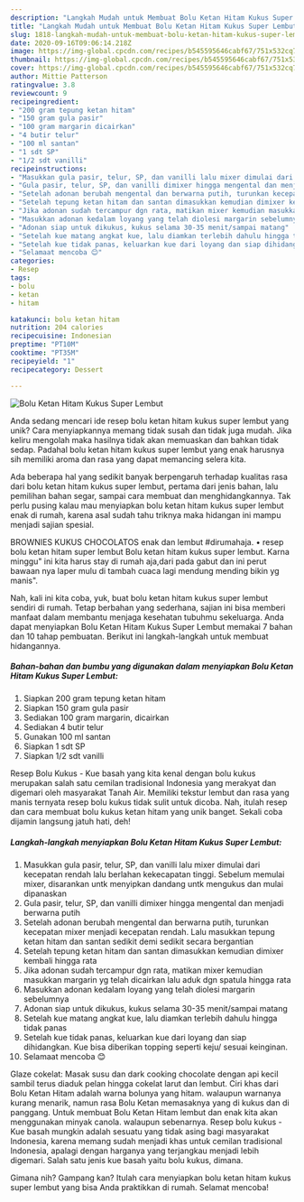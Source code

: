 ```yaml
---
description: "Langkah Mudah untuk Membuat Bolu Ketan Hitam Kukus Super Lembut, Bisa Manjain Lidah"
title: "Langkah Mudah untuk Membuat Bolu Ketan Hitam Kukus Super Lembut, Bisa Manjain Lidah"
slug: 1818-langkah-mudah-untuk-membuat-bolu-ketan-hitam-kukus-super-lembut-bisa-manjain-lidah
date: 2020-09-16T09:06:14.218Z
image: https://img-global.cpcdn.com/recipes/b545595646cabf67/751x532cq70/bolu-ketan-hitam-kukus-super-lembut-foto-resep-utama.jpg
thumbnail: https://img-global.cpcdn.com/recipes/b545595646cabf67/751x532cq70/bolu-ketan-hitam-kukus-super-lembut-foto-resep-utama.jpg
cover: https://img-global.cpcdn.com/recipes/b545595646cabf67/751x532cq70/bolu-ketan-hitam-kukus-super-lembut-foto-resep-utama.jpg
author: Mittie Patterson
ratingvalue: 3.8
reviewcount: 9
recipeingredient:
- "200 gram tepung ketan hitam"
- "150 gram gula pasir"
- "100 gram margarin dicairkan"
- "4 butir telur"
- "100 ml santan"
- "1 sdt SP"
- "1/2 sdt vanilli"
recipeinstructions:
- "Masukkan gula pasir, telur, SP, dan vanilli lalu mixer dimulai dari kecepatan rendah lalu berlahan kekecapatan tinggi. Sebelum memulai mixer, disarankan untk menyipkan dandang untk mengukus dan mulai dipanaskan"
- "Gula pasir, telur, SP, dan vanilli dimixer hingga mengental dan menjadi berwarna putih"
- "Setelah adonan berubah mengental dan berwarna putih, turunkan kecepatan mixer menjadi kecepatan rendah. Lalu masukkan tepung ketan hitam dan santan sedikit demi sedikit secara bergantian"
- "Setelah tepung ketan hitam dan santan dimasukkan kemudian dimixer kembali hingga rata"
- "Jika adonan sudah tercampur dgn rata, matikan mixer kemudian masukkan margarin yg telah dicairkan lalu aduk dgn spatula hingga rata"
- "Masukkan adonan kedalam loyang yang telah diolesi margarin sebelumnya"
- "Adonan siap untuk dikukus, kukus selama 30-35 menit/sampai matang"
- "Setelah kue matang angkat kue, lalu diamkan terlebih dahulu hingga tidak panas"
- "Setelah kue tidak panas, keluarkan kue dari loyang dan siap dihidangkan. Kue bisa diberikan topping seperti keju/ sesuai keinginan."
- "Selamaat mencoba 😊"
categories:
- Resep
tags:
- bolu
- ketan
- hitam

katakunci: bolu ketan hitam 
nutrition: 204 calories
recipecuisine: Indonesian
preptime: "PT10M"
cooktime: "PT35M"
recipeyield: "1"
recipecategory: Dessert

---
```



![Bolu Ketan Hitam Kukus Super Lembut](https://img-global.cpcdn.com/recipes/b545595646cabf67/751x532cq70/bolu-ketan-hitam-kukus-super-lembut-foto-resep-utama.jpg)

Anda sedang mencari ide resep bolu ketan hitam kukus super lembut yang unik? Cara menyiapkannya memang tidak susah dan tidak juga mudah. Jika keliru mengolah maka hasilnya tidak akan memuaskan dan bahkan tidak sedap. Padahal bolu ketan hitam kukus super lembut yang enak harusnya sih memiliki aroma dan rasa yang dapat memancing selera kita.

Ada beberapa hal yang sedikit banyak berpengaruh terhadap kualitas rasa dari bolu ketan hitam kukus super lembut, pertama dari jenis bahan, lalu pemilihan bahan segar, sampai cara membuat dan menghidangkannya. Tak perlu pusing kalau mau menyiapkan bolu ketan hitam kukus super lembut enak di rumah, karena asal sudah tahu triknya maka hidangan ini mampu menjadi sajian spesial.

BROWNIES KUKUS CHOCOLATOS enak dan lembut #dirumahaja. • resep bolu ketan hitam super lembut Bolu ketan hitam kukus super lembut. Karna minggu&#34; ini kita harus stay di rumah aja,dari pada gabut dan ini perut bawaan nya laper mulu di tambah cuaca lagi mendung mending bikin yg manis&#34;.


Nah, kali ini kita coba, yuk, buat bolu ketan hitam kukus super lembut sendiri di rumah. Tetap berbahan yang sederhana, sajian ini bisa memberi manfaat dalam membantu menjaga kesehatan tubuhmu sekeluarga. Anda dapat menyiapkan Bolu Ketan Hitam Kukus Super Lembut memakai 7 bahan dan 10 tahap pembuatan. Berikut ini langkah-langkah untuk membuat hidangannya.

<!--inarticleads1-->

##### Bahan-bahan dan bumbu yang digunakan dalam menyiapkan Bolu Ketan Hitam Kukus Super Lembut:

1. Siapkan 200 gram tepung ketan hitam
1. Siapkan 150 gram gula pasir
1. Sediakan 100 gram margarin, dicairkan
1. Sediakan 4 butir telur
1. Gunakan 100 ml santan
1. Siapkan 1 sdt SP
1. Siapkan 1/2 sdt vanilli


Resep Bolu Kukus - Kue basah yang kita kenal dengan bolu kukus merupakan salah satu cemilan tradisional Indonesia yang merakyat dan digemari oleh masyarakat Tanah Air. Memiliki tekstur lembut dan rasa yang manis ternyata resep bolu kukus tidak sulit untuk dicoba. Nah, itulah resep dan cara membuat bolu kukus ketan hitam yang unik banget. Sekali coba dijamin langsung jatuh hati, deh! 

<!--inarticleads2-->

##### Langkah-langkah menyiapkan Bolu Ketan Hitam Kukus Super Lembut:

1. Masukkan gula pasir, telur, SP, dan vanilli lalu mixer dimulai dari kecepatan rendah lalu berlahan kekecapatan tinggi. Sebelum memulai mixer, disarankan untk menyipkan dandang untk mengukus dan mulai dipanaskan
1. Gula pasir, telur, SP, dan vanilli dimixer hingga mengental dan menjadi berwarna putih
1. Setelah adonan berubah mengental dan berwarna putih, turunkan kecepatan mixer menjadi kecepatan rendah. Lalu masukkan tepung ketan hitam dan santan sedikit demi sedikit secara bergantian
1. Setelah tepung ketan hitam dan santan dimasukkan kemudian dimixer kembali hingga rata
1. Jika adonan sudah tercampur dgn rata, matikan mixer kemudian masukkan margarin yg telah dicairkan lalu aduk dgn spatula hingga rata
1. Masukkan adonan kedalam loyang yang telah diolesi margarin sebelumnya
1. Adonan siap untuk dikukus, kukus selama 30-35 menit/sampai matang
1. Setelah kue matang angkat kue, lalu diamkan terlebih dahulu hingga tidak panas
1. Setelah kue tidak panas, keluarkan kue dari loyang dan siap dihidangkan. Kue bisa diberikan topping seperti keju/ sesuai keinginan.
1. Selamaat mencoba 😊


Glaze cokelat: Masak susu dan dark cooking chocolate dengan api kecil sambil terus diaduk pelan hingga cokelat larut dan lembut. Ciri khas dari Bolu Ketan Hitam adalah warna bolunya yang hitam. walaupun warnanya kurang menarik, namun rasa Bolu Ketan memasaknya yang di kukus dan di panggang. Untuk membuat Bolu Ketan Hitam lembut dan enak kita akan menggunakan minyak canola. walaupun sebenarnya. Resep bolu kukus - Kue basah mungkin adalah sesuatu yang tidak asing bagi masyarakat Indonesia, karena memang sudah menjadi khas untuk cemilan tradisional Indonesia, apalagi dengan harganya yang terjangkau menjadi lebih digemari. Salah satu jenis kue basah yaitu bolu kukus, dimana. 

Gimana nih? Gampang kan? Itulah cara menyiapkan bolu ketan hitam kukus super lembut yang bisa Anda praktikkan di rumah. Selamat mencoba!
